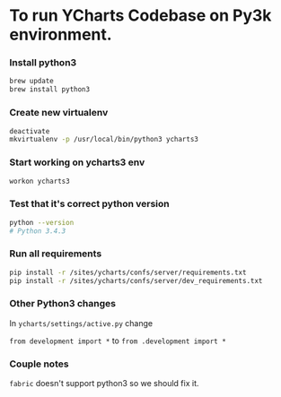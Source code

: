 # To run YCharts Codebase on Py3k environment.

### Install python3
```bash
brew update
brew install python3
```

### Create new virtualenv
```bash
deactivate
mkvirtualenv -p /usr/local/bin/python3 ycharts3
```

### Start working on ycharts3 env
```bash
workon ycharts3
```

### Test that it's correct python version
```bash
python --version
# Python 3.4.3
```

### Run all requirements
```bash
pip install -r /sites/ycharts/confs/server/requirements.txt
pip install -r /sites/ycharts/confs/server/dev_requirements.txt
```

### Other Python3 changes
 In `ycharts/settings/active.py` change

`from development import *` to `from .development import *`

### Couple notes
`fabric` doesn't support python3 so we should fix it.